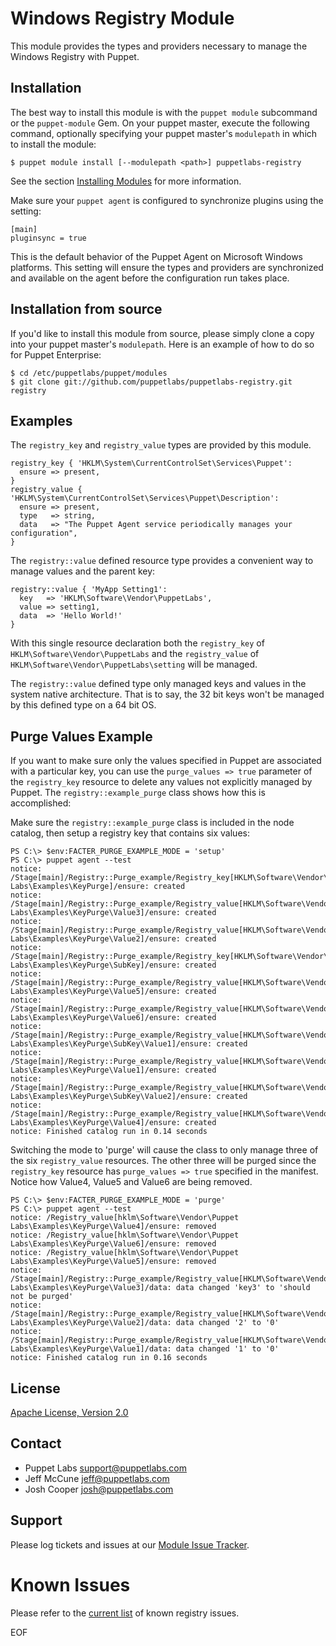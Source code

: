 Windows Registry Module
=======================

This module provides the types and providers necessary to manage the Windows
Registry with Puppet.

Installation
------------

The best way to install this module is with the `puppet module` subcommand or
the `puppet-module` Gem.  On your puppet master, execute the following command,
optionally specifying your puppet master's `modulepath` in which to install the module:

    $ puppet module install [--modulepath <path>] puppetlabs-registry

See the section [Installing Modules](http://docs.puppetlabs.com/puppet/2.7/reference/modules_installing.html#installing-modules-1) for more information.

Make sure your `puppet agent` is configured to synchronize plugins using the
setting:

    [main]
    pluginsync = true

This is the default behavior of the Puppet Agent on Microsoft Windows
platforms.  This setting will ensure the types and providers are synchronized
and available on the agent before the configuration run takes place.


Installation from source
------------------------

If you'd like to install this module from source, please simply clone a copy
into your puppet master's `modulepath`.  Here is an example of how to do so for
Puppet Enterprise:

    $ cd /etc/puppetlabs/puppet/modules
    $ git clone git://github.com/puppetlabs/puppetlabs-registry.git registry

Examples
--------

The `registry_key` and `registry_value` types are provided by this module.

    registry_key { 'HKLM\System\CurrentControlSet\Services\Puppet':
      ensure => present,
    }
    registry_value { 'HKLM\System\CurrentControlSet\Services\Puppet\Description':
      ensure => present,
      type   => string,
      data   => "The Puppet Agent service periodically manages your configuration",
    }

The `registry::value` defined resource type provides a convenient way to manage
values and the parent key:

    registry::value { 'MyApp Setting1':
      key   => 'HKLM\Software\Vendor\PuppetLabs',
      value => setting1,
      data  => 'Hello World!'
    }

With this single resource declaration both the `registry_key` of
`HKLM\Software\Vendor\PuppetLabs` and the `registry_value` of
`HKLM\Software\Vendor\PuppetLabs\setting` will be managed.

The `registry::value` defined type only managed keys and values in the system
native architecture.  That is to say, the 32 bit keys won't be managed by this
defined type on a 64 bit OS.

Purge Values Example
--------------------

If you want to make sure only the values specified in Puppet are associated
with a particular key, you can use the `purge_values => true` parameter of the
`registry_key` resource to delete any values not explicitly managed by Puppet.
The `registry::example_purge` class shows how this is accomplished:

Make sure the `registry::example_purge` class is included in the node catalog,
then setup a registry key that contains six values:

    PS C:\> $env:FACTER_PURGE_EXAMPLE_MODE = 'setup'
    PS C:\> puppet agent --test
    notice: /Stage[main]/Registry::Purge_example/Registry_key[HKLM\Software\Vendor\Puppet Labs\Examples\KeyPurge]/ensure: created
    notice: /Stage[main]/Registry::Purge_example/Registry_value[HKLM\Software\Vendor\Puppet Labs\Examples\KeyPurge\Value3]/ensure: created
    notice: /Stage[main]/Registry::Purge_example/Registry_value[HKLM\Software\Vendor\Puppet Labs\Examples\KeyPurge\Value2]/ensure: created
    notice: /Stage[main]/Registry::Purge_example/Registry_key[HKLM\Software\Vendor\Puppet Labs\Examples\KeyPurge\SubKey]/ensure: created
    notice: /Stage[main]/Registry::Purge_example/Registry_value[HKLM\Software\Vendor\Puppet Labs\Examples\KeyPurge\Value5]/ensure: created
    notice: /Stage[main]/Registry::Purge_example/Registry_value[HKLM\Software\Vendor\Puppet Labs\Examples\KeyPurge\Value6]/ensure: created
    notice: /Stage[main]/Registry::Purge_example/Registry_value[HKLM\Software\Vendor\Puppet Labs\Examples\KeyPurge\SubKey\Value1]/ensure: created
    notice: /Stage[main]/Registry::Purge_example/Registry_value[HKLM\Software\Vendor\Puppet Labs\Examples\KeyPurge\Value1]/ensure: created
    notice: /Stage[main]/Registry::Purge_example/Registry_value[HKLM\Software\Vendor\Puppet Labs\Examples\KeyPurge\SubKey\Value2]/ensure: created
    notice: /Stage[main]/Registry::Purge_example/Registry_value[HKLM\Software\Vendor\Puppet Labs\Examples\KeyPurge\Value4]/ensure: created
    notice: Finished catalog run in 0.14 seconds

Switching the mode to 'purge' will cause the class to only manage three of the
six `registry_value` resources.  The other three will be purged since the
`registry_key` resource has `purge_values => true` specified in the manifest.
Notice how Value4, Value5 and Value6 are being removed.

    PS C:\> $env:FACTER_PURGE_EXAMPLE_MODE = 'purge'
    PS C:\> puppet agent --test
    notice: /Registry_value[hklm\Software\Vendor\Puppet Labs\Examples\KeyPurge\Value4]/ensure: removed
    notice: /Registry_value[hklm\Software\Vendor\Puppet Labs\Examples\KeyPurge\Value6]/ensure: removed
    notice: /Registry_value[hklm\Software\Vendor\Puppet Labs\Examples\KeyPurge\Value5]/ensure: removed
    notice: /Stage[main]/Registry::Purge_example/Registry_value[HKLM\Software\Vendor\Puppet Labs\Examples\KeyPurge\Value3]/data: data changed 'key3' to 'should not be purged'
    notice: /Stage[main]/Registry::Purge_example/Registry_value[HKLM\Software\Vendor\Puppet Labs\Examples\KeyPurge\Value2]/data: data changed '2' to '0'
    notice: /Stage[main]/Registry::Purge_example/Registry_value[HKLM\Software\Vendor\Puppet Labs\Examples\KeyPurge\Value1]/data: data changed '1' to '0'
    notice: Finished catalog run in 0.16 seconds

License
-------

[Apache License, Version 2.0](http://www.apache.org/licenses/LICENSE-2.0.html)


Contact
-------

 * Puppet Labs <support@puppetlabs.com>
 * Jeff McCune <jeff@puppetlabs.com>
 * Josh Cooper <josh@puppetlabs.com>


Support
-------

Please log tickets and issues at our [Module Issue
Tracker](http://projects.puppetlabs.com/projects/modules).

Known Issues
============

Please refer to the [current list](http://projects.puppetlabs.com/projects/modules/issues?v%5Bcategory_id%5D%5B%5D=309) of known registry issues.

EOF

